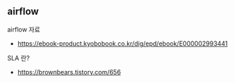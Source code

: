 ## airflow

airflow 자료

- https://ebook-product.kyobobook.co.kr/dig/epd/ebook/E000002993441



SLA 란?

- https://brownbears.tistory.com/656

